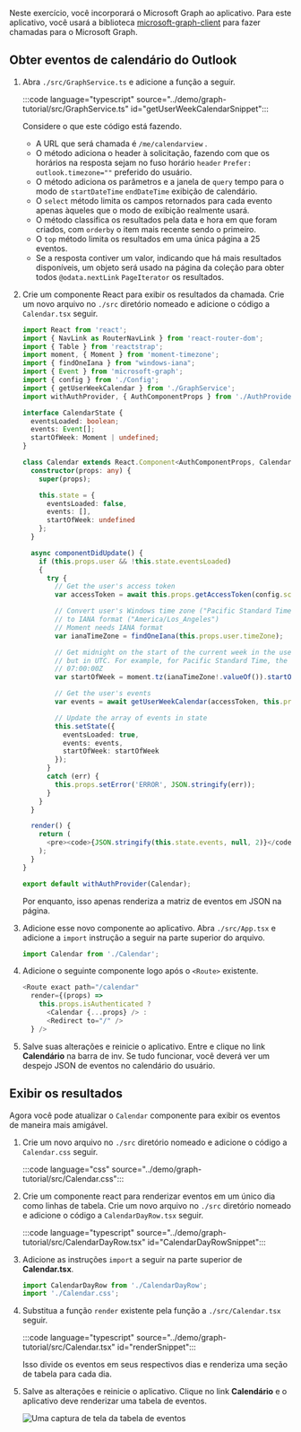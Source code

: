 <!-- markdownlint-disable MD002 MD041 -->

Neste exercício, você incorporará o Microsoft Graph ao aplicativo. Para este aplicativo, você usará a biblioteca [microsoft-graph-client](https://github.com/microsoftgraph/msgraph-sdk-javascript) para fazer chamadas para o Microsoft Graph.

## <a name="get-calendar-events-from-outlook"></a>Obter eventos de calendário do Outlook

1. Abra `./src/GraphService.ts` e adicione a função a seguir.

    :::code language="typescript" source="../demo/graph-tutorial/src/GraphService.ts" id="getUserWeekCalendarSnippet":::

    Considere o que este código está fazendo.

    - A URL que será chamada é `/me/calendarview` .
    - O método adiciona o header à solicitação, fazendo com que os horários na resposta sejam no fuso horário `header` `Prefer: outlook.timezone=""` preferido do usuário.
    - O método adiciona os parâmetros e a janela de `query` tempo para o modo de `startDateTime` `endDateTime` exibição de calendário.
    - O `select` método limita os campos retornados para cada evento apenas àqueles que o modo de exibição realmente usará.
    - O método classifica os resultados pela data e hora em que foram criados, com `orderby` o item mais recente sendo o primeiro.
    - O `top` método limita os resultados em uma única página a 25 eventos.
    - Se a resposta contiver um valor, indicando que há mais resultados disponíveis, um objeto será usado na página da coleção para obter todos `@odata.nextLink` `PageIterator` os resultados. [](https://docs.microsoft.com/graph/sdks/paging?tabs=typeScript)

1. Crie um componente React para exibir os resultados da chamada. Crie um novo arquivo no `./src` diretório nomeado e adicione o código a `Calendar.tsx` seguir.

    ```typescript
    import React from 'react';
    import { NavLink as RouterNavLink } from 'react-router-dom';
    import { Table } from 'reactstrap';
    import moment, { Moment } from 'moment-timezone';
    import { findOneIana } from "windows-iana";
    import { Event } from 'microsoft-graph';
    import { config } from './Config';
    import { getUserWeekCalendar } from './GraphService';
    import withAuthProvider, { AuthComponentProps } from './AuthProvider';

    interface CalendarState {
      eventsLoaded: boolean;
      events: Event[];
      startOfWeek: Moment | undefined;
    }

    class Calendar extends React.Component<AuthComponentProps, CalendarState> {
      constructor(props: any) {
        super(props);

        this.state = {
          eventsLoaded: false,
          events: [],
          startOfWeek: undefined
        };
      }

      async componentDidUpdate() {
        if (this.props.user && !this.state.eventsLoaded)
        {
          try {
            // Get the user's access token
            var accessToken = await this.props.getAccessToken(config.scopes);

            // Convert user's Windows time zone ("Pacific Standard Time")
            // to IANA format ("America/Los_Angeles")
            // Moment needs IANA format
            var ianaTimeZone = findOneIana(this.props.user.timeZone);

            // Get midnight on the start of the current week in the user's timezone,
            // but in UTC. For example, for Pacific Standard Time, the time value would be
            // 07:00:00Z
            var startOfWeek = moment.tz(ianaTimeZone!.valueOf()).startOf('week').utc();

            // Get the user's events
            var events = await getUserWeekCalendar(accessToken, this.props.user.timeZone, startOfWeek);

            // Update the array of events in state
            this.setState({
              eventsLoaded: true,
              events: events,
              startOfWeek: startOfWeek
            });
          }
          catch (err) {
            this.props.setError('ERROR', JSON.stringify(err));
          }
        }
      }

      render() {
        return (
          <pre><code>{JSON.stringify(this.state.events, null, 2)}</code></pre>
        );
      }
    }

    export default withAuthProvider(Calendar);
    ```

    Por enquanto, isso apenas renderiza a matriz de eventos em JSON na página.

1. Adicione esse novo componente ao aplicativo. Abra `./src/App.tsx` e adicione a `import` instrução a seguir na parte superior do arquivo.

    ```typescript
    import Calendar from './Calendar';
    ```

1. Adicione o seguinte componente logo após o `<Route>` existente.

    ```typescript
    <Route exact path="/calendar"
      render={(props) =>
        this.props.isAuthenticated ?
          <Calendar {...props} /> :
          <Redirect to="/" />
      } />
    ```

1. Salve suas alterações e reinicie o aplicativo. Entre e clique no link **Calendário** na barra de inv. Se tudo funcionar, você deverá ver um despejo JSON de eventos no calendário do usuário.

## <a name="display-the-results"></a>Exibir os resultados

Agora você pode atualizar o `Calendar` componente para exibir os eventos de maneira mais amigável.

1. Crie um novo arquivo no `./src` diretório nomeado e adicione o código a `Calendar.css` seguir.

    :::code language="css" source="../demo/graph-tutorial/src/Calendar.css":::

1. Crie um componente react para renderizar eventos em um único dia como linhas de tabela. Crie um novo arquivo no `./src` diretório nomeado e adicione o código a `CalendarDayRow.tsx` seguir.

    :::code language="typescript" source="../demo/graph-tutorial/src/CalendarDayRow.tsx" id="CalendarDayRowSnippet":::

1. Adicione as instruções `import` a seguir na parte superior de **Calendar.tsx**.

    ```typescript
    import CalendarDayRow from './CalendarDayRow';
    import './Calendar.css';
    ```

1. Substitua a função `render` existente pela função a `./src/Calendar.tsx` seguir.

    :::code language="typescript" source="../demo/graph-tutorial/src/Calendar.tsx" id="renderSnippet":::

    Isso divide os eventos em seus respectivos dias e renderiza uma seção de tabela para cada dia.

1. Salve as alterações e reinicie o aplicativo. Clique no link **Calendário** e o aplicativo deve renderizar uma tabela de eventos.

    ![Uma captura de tela da tabela de eventos](./images/add-msgraph-01.png)

